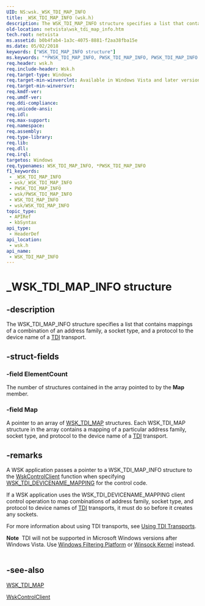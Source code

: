 ```yaml
---
UID: NS:wsk._WSK_TDI_MAP_INFO
title: _WSK_TDI_MAP_INFO (wsk.h)
description: The WSK_TDI_MAP_INFO structure specifies a list that contains mappings of a combination of an address family, a socket type, and a protocol to the device name of a TDI transport.
old-location: netvista\wsk_tdi_map_info.htm
tech.root: netvista
ms.assetid: b0b4fab4-1a3c-4075-8881-f2aa38fba15e
ms.date: 05/02/2018
keywords: ["WSK_TDI_MAP_INFO structure"]
ms.keywords: "*PWSK_TDI_MAP_INFO, PWSK_TDI_MAP_INFO, PWSK_TDI_MAP_INFO structure pointer [Network Drivers Starting with Windows Vista], WSK_TDI_MAP_INFO, WSK_TDI_MAP_INFO structure [Network Drivers Starting with Windows Vista], _WSK_TDI_MAP_INFO, netvista.wsk_tdi_map_info, wsk/PWSK_TDI_MAP_INFO, wsk/WSK_TDI_MAP_INFO, wskref_27c8b9f2-49b9-4358-aeac-be81e5aeb297.xml"
req.header: wsk.h
req.include-header: Wsk.h
req.target-type: Windows
req.target-min-winverclnt: Available in Windows Vista and later versions of the Windows operating   systems.
req.target-min-winversvr: 
req.kmdf-ver: 
req.umdf-ver: 
req.ddi-compliance: 
req.unicode-ansi: 
req.idl: 
req.max-support: 
req.namespace: 
req.assembly: 
req.type-library: 
req.lib: 
req.dll: 
req.irql: 
targetos: Windows
req.typenames: WSK_TDI_MAP_INFO, *PWSK_TDI_MAP_INFO
f1_keywords:
 - _WSK_TDI_MAP_INFO
 - wsk/_WSK_TDI_MAP_INFO
 - PWSK_TDI_MAP_INFO
 - wsk/PWSK_TDI_MAP_INFO
 - WSK_TDI_MAP_INFO
 - wsk/WSK_TDI_MAP_INFO
topic_type:
 - APIRef
 - kbSyntax
api_type:
 - HeaderDef
api_location:
 - wsk.h
api_name:
 - WSK_TDI_MAP_INFO
---
```


# _WSK_TDI_MAP_INFO structure


## -description

The WSK_TDI_MAP_INFO structure specifies a list that contains mappings of a combination of an address
  family, a socket type, and a protocol to the device name of a 
  <a href="/previous-versions/windows/hardware/network/ff565094(v=vs.85)">TDI</a> transport.

## -struct-fields

### -field ElementCount

The number of structures contained in the array pointed to by the 
     <b>Map</b> member.

### -field Map

A pointer to an array of 
     <a href="/windows-hardware/drivers/ddi/wsk/ns-wsk-_wsk_tdi_map">WSK_TDI_MAP</a> structures. Each WSK_TDI_MAP
     structure in the array contains a mapping of a particular address family, socket type, and protocol to
     the device name of a 
     <a href="/previous-versions/windows/hardware/network/ff565094(v=vs.85)">TDI</a> transport.

## -remarks

A WSK application passes a pointer to a WSK_TDI_MAP_INFO structure to the 
    <a href="/windows-hardware/drivers/ddi/wsk/nc-wsk-pfn_wsk_control_client">WskControlClient</a> function when specifying    
    <a href="/windows-hardware/drivers/network/wsk-tdi-devicename-mapping">WSK_TDI_DEVICENAME_MAPPING</a> for
    the control code.

If a WSK application uses the WSK_TDI_DEVICENAME_MAPPING client control operation to map combinations
    of address family, socket type, and protocol to device names of 
    <a href="/previous-versions/windows/hardware/network/ff565094(v=vs.85)">TDI</a> transports, it must do so before it creates any
    sockets.

For more information about using TDI transports, see 
    <a href="/windows-hardware/drivers/network/using-tdi-transports">Using TDI Transports</a>.

<div class="alert"><b>Note</b>  TDI will not be supported in Microsoft Windows versions after Windows Vista. Use 
    <a href="/windows-hardware/drivers/ddi/_netvista/">Windows Filtering
    Platform</a> or 
    <a href="/windows-hardware/drivers/ddi/_netvista/">Winsock Kernel</a> instead.</div>
<div> </div>

## -see-also

<a href="/windows-hardware/drivers/ddi/wsk/ns-wsk-_wsk_tdi_map">WSK_TDI_MAP</a>



<a href="/windows-hardware/drivers/ddi/wsk/nc-wsk-pfn_wsk_control_client">WskControlClient</a>